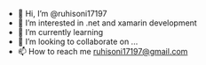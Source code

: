 - 👋 Hi, I’m @ruhisoni17197
- 👀 I’m interested in .net and xamarin development
- 🌱 I’m currently learning 
- 💞️ I’m looking to collaborate on ...
- 📫 How to reach me ruhisoni17197@gmail.com

<!---
ruhisoni17197/ruhisoni17197 is a ✨ special ✨ repository because its `README.md` (this file) appears on your GitHub profile.
You can click the Preview link to take a look at your changes.
--->
